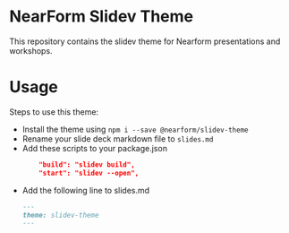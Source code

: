 # NearForm Slidev Theme

This repository contains the slidev theme for Nearform presentations and workshops.

# Usage

Steps to use this theme:
- Install the theme using `npm i --save @nearform/slidev-theme`
- Rename your slide deck markdown file to `slides.md`
- Add these scripts to your package.json
  ```json
      "build": "slidev build",
      "start": "slidev --open",
  ```
- Add the following line to slides.md
  ```md
  ---
  theme: slidev-theme
  ---
  ```
